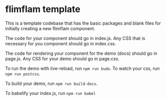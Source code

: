 # flimflam template

This is a template codebase that has the basic packages and blank files for initially creating a new flimflam component.

The code for your component should go in index.js.
Any CSS that is necessary for you component should go in index.css.

The code for rendering your component for the demo (docs) should go in page.js.
Any CSS for your demo should go in page.css.

To run the demo with live-reload, run `npm run budo`.
To watch your css, run `npm run postcss`.

To build your demo, run `npm run build-docs`.

To babelify your index.js, run `npm run babel`



